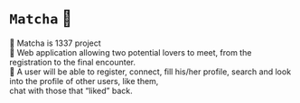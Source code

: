 # `Matcha` :couplekiss:<br/>

:dart: Matcha is 1337 project<br/>
:dart: Web application allowing two potential lovers to meet, from the registration to the final encounter.<br/>
:dart: A user will be able to register, connect, fill his/her profile, search and look into the profile of other users, like them, </br>
chat with those that “liked” back.<br/>
